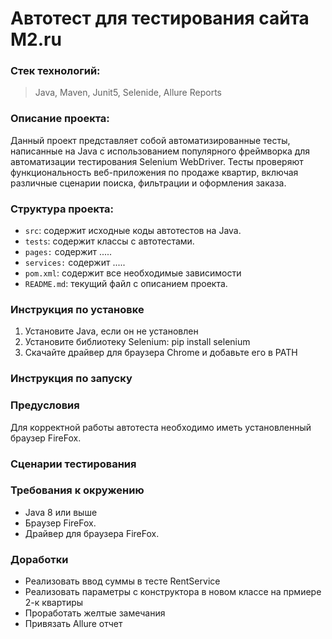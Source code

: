 # Автотест для тестирования сайта M2.ru

### Стек технологий:

>Java, Maven, Junit5, Selenide, Allure Reports

### Описание проекта:

Данный проект представляет собой автоматизированные тесты, 
написанные на Java с использованием популярного фреймворка
для автоматизации тестирования Selenium WebDriver. 
Тесты проверяют функциональность веб-приложения по продаже квартир,
включая различные сценарии поиска, фильтрации и оформления заказа.

### Структура проекта:

- `src`: содержит исходные коды автотестов на Java.
- `tests`: содержит классы с автотестами.
- `pages:` содержит .....
- `services:` содержит .....
- `pom.xml`: содержит все необходимые зависимости
- `README.md`: текущий файл с описанием проекта.

### Инструкция по установке
1. Установите Java, если он не установлен
2. Установите библиотеку Selenium: pip install selenium
3. Скачайте драйвер для браузера Chrome и добавьте его в PATH

### Инструкция по запуску


### Предусловия
Для корректной работы автотеста необходимо иметь установленный браузер FireFox.

### Сценарии тестирования


### Требования к окружению
- Java 8 или выше
- Браузер FireFox.
- Драйвер для браузера FireFox.


### Доработки

- Реализовать ввод суммы в тесте RentService
- Реализовать параметры с конструктора в новом классе на прмиере 2-к квартиры
- Проработать желтые замечания
- Привязать Allure отчет
